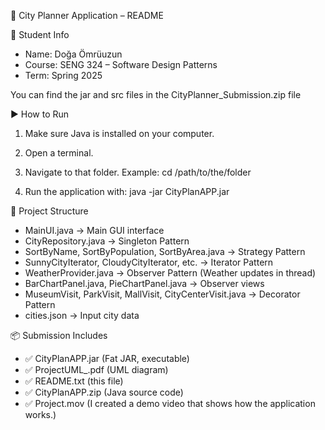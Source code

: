 📘 City Planner Application – README

👤 Student Info
- Name: Doğa Ömrüuzun
- Course: SENG 324 – Software Design Patterns
- Term: Spring 2025

You can find the jar and src files in the CityPlanner_Submission.zip file

▶️ How to Run
1. Make sure Java is installed on your computer.
2. Open a terminal.
3. Navigate to that folder. Example:
   cd /path/to/the/folder

4. Run the application with:
   java -jar CityPlanAPP.jar

📁 Project Structure
- MainUI.java → Main GUI interface
- CityRepository.java → Singleton Pattern
- SortByName, SortByPopulation, SortByArea.java → Strategy Pattern
- SunnyCityIterator, CloudyCityIterator, etc. → Iterator Pattern
- WeatherProvider.java → Observer Pattern (Weather updates in thread)
- BarChartPanel.java, PieChartPanel.java → Observer views
- MuseumVisit, ParkVisit, MallVisit, CityCenterVisit.java → Decorator Pattern
- cities.json → Input city data 

📦 Submission Includes
- ✅ CityPlanAPP.jar (Fat JAR, executable)
- ✅ ProjectUML_.pdf (UML diagram)
- ✅ README.txt (this file)
- ✅ CityPlanAPP.zip (Java source code)
- ✅ Project.mov (I created a demo video that shows how the application works.)
